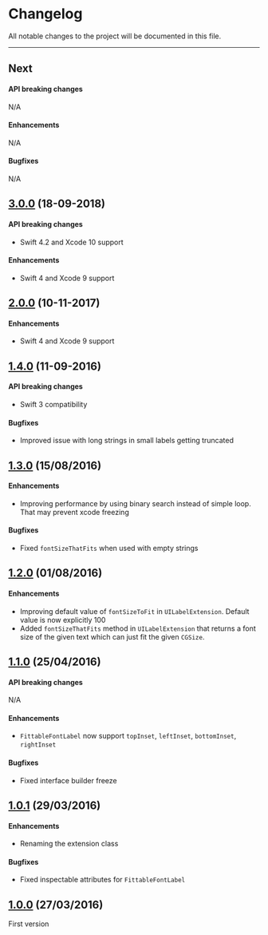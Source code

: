 # Changelog

All notable changes to the project will be documented in this file.

---

## Next

#### API breaking changes

N/A

#### Enhancements

N/A

#### Bugfixes

N/A

## [3.0.0](https://github.com/tbaranes/FittableFontLabel/releases/tag/3.0.0) (18-09-2018)

#### API breaking changes

- Swift 4.2 and Xcode 10 support

#### Enhancements

- Swift 4 and Xcode 9 support

## [2.0.0](https://github.com/tbaranes/FittableFontLabel/releases/tag/2.0.0) (10-11-2017)


#### Enhancements

- Swift 4 and Xcode 9 support

## [1.4.0](https://github.com/tbaranes/FittableFontLabel/releases/tag/1.4.0) (11-09-2016)

#### API breaking changes

- Swift 3 compatibility

#### Bugfixes

- Improved issue with long strings in small labels getting truncated

## [1.3.0](https://github.com/tbaranes/FittableFontLabel/releases/tag/1.3.0) (15/08/2016)

#### Enhancements

- Improving performance by using binary search instead of simple loop. That may prevent xcode freezing 

#### Bugfixes

- Fixed `fontSizeThatFits` when used with empty strings

## [1.2.0](https://github.com/tbaranes/FittableFontLabel/releases/tag/1.2.0) (01/08/2016)
 
#### Enhancements

- Improving default value of `fontSizeToFit` in `UILabelExtension`. Default value is now explicitly 100
- Added `fontSizeThatFits` method in `UILabelExtension` that returns a font size of the given text which can just fit the given `CGSize`.

## [1.1.0](https://github.com/tbaranes/FittableFontLabel/releases/tag/1.1.0) (25/04/2016)

#### API breaking changes

N/A
 
#### Enhancements

- `FittableFontLabel` now support `topInset`, `leftInset`, `bottomInset`, `rightInset`

#### Bugfixes

- Fixed interface builder freeze

## [1.0.1](https://github.com/tbaranes/FittableFontLabel/releases/tag/1.0.1) (29/03/2016)

#### Enhancements

- Renaming the extension class

#### Bugfixes

- Fixed inspectable attributes for `FittableFontLabel`

## [1.0.0](https://github.com/tbaranes/FittableFontLabel/releases/tag/1.0.0) (27/03/2016)

First version
